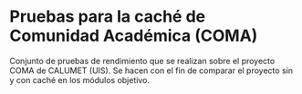 # Pruebas para la caché de Comunidad Académica (COMA)

Conjunto de pruebas de rendimiento que se realizan sobre el proyecto COMA de 
CALUMET (UIS). Se hacen con el fin de comparar el proyecto sin y con caché en 
los módulos objetivo.

